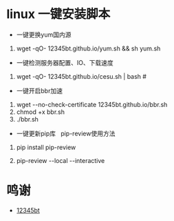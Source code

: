 # linux 一键安装脚本 #


- 一键更换yum国内源

1. wget -qO- 12345bt.github.io/yum.sh && sh yum.sh

- 一键检测服务器配置、IO、下载速度

1. wget -qO- 12345bt.github.io/cesu.sh | bash #

- 一键开启bbr加速

1. wget --no-check-certificate 12345bt.github.io/bbr.sh
2. chmod +x bbr.sh
3. ./bbr.sh


- 一键更新pip库   pip-review使用方法

1. pip install pip-review

2. pip-review --local --interactive


# 鸣谢 #
- [12345bt](http://www.github.com/12345bt "12345bt")
